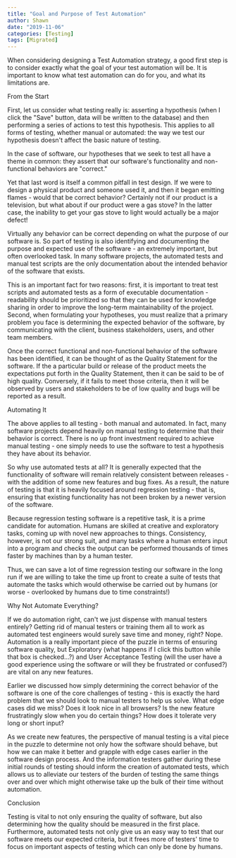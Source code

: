 ```yaml
---
title: "Goal and Purpose of Test Automation"
author: Shawn
date: "2019-11-06"
categories: [Testing]
tags: [Migrated]
---
```


When considering designing a Test Automation strategy, a good first step is to consider exactly what the goal of your test automation will be. It is important to know what test automation can do for you, and what its limitations are.

From the Start

First, let us consider what testing really is: asserting a hypothesis (when I click the "Save" button, data will be written to the database) and then performing a series of actions to test this hypothesis. This applies to all forms of testing, whether manual or automated: the way we test our hypothesis doesn't affect the basic nature of testing.

In the case of software, our hypotheses that we seek to test all have a theme in common: they assert that our software's functionality and non-functional behaviors are "correct."

Yet that last word is itself a common pitfall in test design. If we were to design a physical product and someone used it, and then it began emitting flames - would that be correct behavior? Certainly not if our product is a television, but what about if our product were a gas stove? In the latter case, the inability to get your gas stove to light would actually be a major defect!

Virtually any behavior can be correct depending on what the purpose of our software is. So part of testing is also identifying and documenting the purpose and expected use of the software - an extremely important, but often overlooked task. In many software projects, the automated tests and manual test scripts are the only documentation about the intended behavior of the software that exists.

This is an important fact for two reasons: first, it is important to treat test scripts and automated tests as a form of executable documentation - readability should be prioritized so that they can be used for knowledge sharing in order to improve the long-term maintainability of the project. Second, when formulating your hypotheses, you must realize that a primary problem you face is determining the expected behavior of the software, by communicating with the client, business stakeholders, users, and other team members.

Once the correct functional and non-functional behavior of the software has been identified, it can be thought of as the Quality Statement for the software. If the a particular build or release of the product meets the expectations put forth in the Quality Statement, then it can be said to be of high quality. Conversely, if it fails to meet those criteria, then it will be observed by users and stakeholders to be of low quality and bugs will be reported as a result.

Automating It

The above applies to all testing - both manual and automated. In fact, many software projects depend heavily on manual testing to determine that their behavior is correct. There is no up front investment required to achieve manual testing - one simply needs to use the software to test a hypothesis they have about its behavior.

So why use automated tests at all? It is generally expected that the functionality of software will remain relatively consistent between releases - with the addition of some new features and bug fixes. As a result, the nature of testing is that it is heavily focused around regression testing - that is, ensuring that existing functionality has not been broken by a newer version of the software.

Because regression testing software is a repetitive task, it is a prime candidate for automation. Humans are skilled at creative and exploratory tasks, coming up with novel new approaches to things. Consistency, however, is not our strong suit, and many tasks where a human enters input into a program and checks the output can be performed thousands of times faster by machines than by a human tester.

Thus, we can save a lot of time regression testing our software in the long run if we are willing to take the time up front to create a suite of tests that automate the tasks which would otherwise be carried out by humans (or worse - overlooked by humans due to time constraints!)

Why Not Automate Everything?

If we do automation right, can't we just dispense with manual testers entirely? Getting rid of manual testers or training them all to work as automated test engineers would surely save time and money, right? Nope. Automation is a really important piece of the puzzle in terms of ensuring software quality, but Exploratory (what happens if I click this button while that box is checked...?) and User Acceptance Testing (will the user have a good experience using the software or will they be frustrated or confused?) are vital on any new features.

Earlier we discussed how simply determining the correct behavior of the software is one of the core challenges of testing - this is exactly the hard problem that we should look to manual testers to help us solve. What edge cases did we miss? Does it look nice in all browsers? Is the new feature frustratingly slow when you do certain things? How does it tolerate very long or short input?

As we create new features, the perspective of manual testing is a vital piece in the puzzle to determine not only how the software should behave, but how we can make it better and grapple with edge cases earlier in the software design process. And the information testers gather during these initial rounds of testing should inform the creation of automated tests, which allows us to alleviate our testers of the burden of testing the same things over and over which might otherwise take up the bulk of their time without automation.

Conclusion

Testing is vital to not only ensuring the quality of software, but also determining how the quality should be measured in the first place. Furthermore, automated tests not only give us an easy way to test that our software meets our expected criteria, but it frees more of testers' time to focus on important aspects of testing which can only be done by humans.
